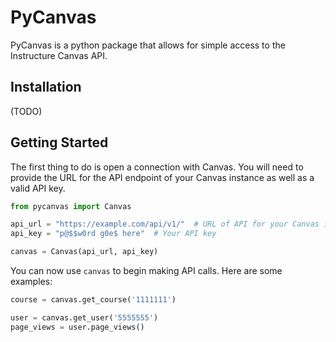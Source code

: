 # PyCanvas
PyCanvas is a python package that allows for simple access to the Instructure Canvas API.

## Installation
(TODO)

## Getting Started
The first thing to do is open a connection with Canvas. You will need to provide the URL for the API endpoint of your Canvas instance as well as a valid API key.
```python
from pycanvas import Canvas

api_url = "https://example.com/api/v1/"  # URL of API for your Canvas instance
api_key = "p@$$w0rd g0e$ here"  # Your API key

canvas = Canvas(api_url, api_key)
```

You can now use `canvas` to begin making API calls. Here are some examples:

```python
course = canvas.get_course('1111111')
```

```python
user = canvas.get_user('5555555')
page_views = user.page_views()
```
